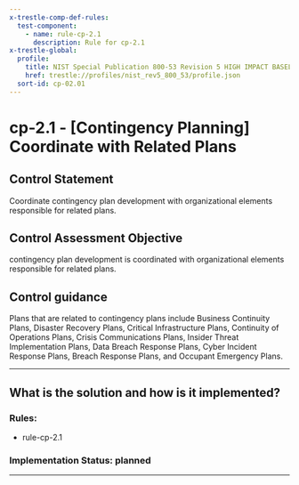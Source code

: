 ```yaml
---
x-trestle-comp-def-rules:
  test-component:
    - name: rule-cp-2.1
      description: Rule for cp-2.1
x-trestle-global:
  profile:
    title: NIST Special Publication 800-53 Revision 5 HIGH IMPACT BASELINE
    href: trestle://profiles/nist_rev5_800_53/profile.json
  sort-id: cp-02.01
---
```


# cp-2.1 - \[Contingency Planning\] Coordinate with Related Plans

## Control Statement

Coordinate contingency plan development with organizational elements responsible for related plans.

## Control Assessment Objective

contingency plan development is coordinated with organizational elements responsible for related plans.

## Control guidance

Plans that are related to contingency plans include Business Continuity Plans, Disaster Recovery Plans, Critical Infrastructure Plans, Continuity of Operations Plans, Crisis Communications Plans, Insider Threat Implementation Plans, Data Breach Response Plans, Cyber Incident Response Plans, Breach Response Plans, and Occupant Emergency Plans.

______________________________________________________________________

## What is the solution and how is it implemented?

<!-- For implementation status enter one of: implemented, partial, planned, alternative, not-applicable -->

<!-- Note that the list of rules under ### Rules: is read-only and changes will not be captured after assembly to JSON -->

<!-- Add control implementation description here for control: cp-2.1 -->

### Rules:

  - rule-cp-2.1

### Implementation Status: planned

______________________________________________________________________
